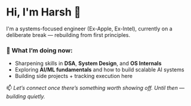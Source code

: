 # Hi, I'm Harsh 👋

I'm a systems-focused engineer (Ex-Apple, Ex-Intel), currently on a deliberate break — rebuilding from first principles.
### 🎯 What I’m doing now:
- Sharpening skills in **DSA**, **System Design**, and **OS Internals**
- Exploring **AI/ML fundamentals** and how to build scalable AI systems
- Building side projects + tracking execution here

📫 _Let’s connect once there’s something worth showing off. Until then — building quietly._
